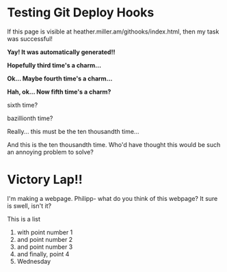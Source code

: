 ---
---

<h1>Testing Git Deploy Hooks</h1>

If this page is visible at heather.miller.am/githooks/index.html, then my task was successful!

<p><b>Yay! It was automatically generated!!</b></p>
<p><b>Hopefully third time's a charm...</b></p>
<p><b>Ok... Maybe fourth time's a charm...</b></p>
<p><b>Hah, ok... Now fifth time's a charm?</b></p>

<p>sixth time?</p>

<p>bazillionth time?</p>

Really... this must be the ten thousandth time...

And this is the ten thousandth time. Who'd have thought this would be such an annoying problem to solve?

# Victory Lap!!

I'm making a webpage. Philipp- what do you think of this webpage? It sure is swell, isn't it?

This is a list
1. with point number 1
2. and point number 2
3. and point number 3
4. and finally, point 4
5. Wednesday